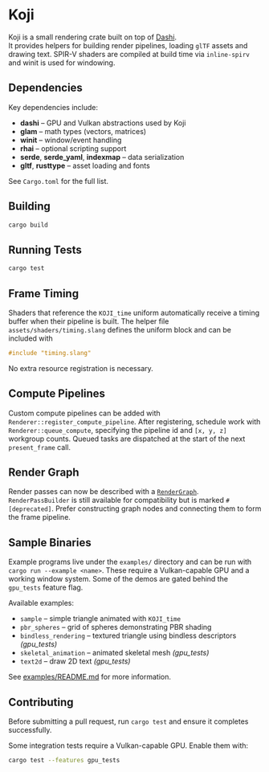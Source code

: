 # Koji

Koji is a small rendering crate built on top of [Dashi](https://github.com/JordanHendl/dashi).  
It provides helpers for building render pipelines, loading `glTF` assets and drawing text.
SPIR-V shaders are compiled at build time via `inline-spirv` and winit is used for windowing.


## Dependencies

Key dependencies include:

- **dashi** &ndash; GPU and Vulkan abstractions used by Koji
- **glam** &ndash; math types (vectors, matrices)
- **winit** &ndash; window/event handling
- **rhai** &ndash; optional scripting support
- **serde**, **serde_yaml**, **indexmap** &ndash; data serialization
- **gltf**, **rusttype** &ndash; asset loading and fonts

See `Cargo.toml` for the full list.

## Building

```bash
cargo build
```

## Running Tests

```bash
cargo test
```

## Frame Timing

Shaders that reference the `KOJI_time` uniform automatically receive a timing
buffer when their pipeline is built. The helper file
`assets/shaders/timing.slang` defines the uniform block and can be included with

```glsl
#include "timing.slang"
```

No extra resource registration is necessary.

## Compute Pipelines

Custom compute pipelines can be added with `Renderer::register_compute_pipeline`.
After registering, schedule work with `Renderer::queue_compute`, specifying the
pipeline id and `[x, y, z]` workgroup counts. Queued tasks are dispatched at the
start of the next `present_frame` call.

## Render Graph

Render passes can now be described with a [`RenderGraph`](src/render_graph/mod.rs).
`RenderPassBuilder` is still available for compatibility but is marked
`#[deprecated]`. Prefer constructing graph nodes and connecting them
to form the frame pipeline.

## Sample Binaries

Example programs live under the `examples/` directory and can be run with
`cargo run --example <name>`. These require a Vulkan-capable GPU and a working
window system. Some of the demos are gated behind the `gpu_tests` feature flag.

Available examples:

- `sample` – simple triangle animated with `KOJI_time`
- `pbr_spheres` – grid of spheres demonstrating PBR shading
- `bindless_rendering` – textured triangle using bindless descriptors *(gpu_tests)*
- `skeletal_animation` – animated skeletal mesh *(gpu_tests)*
- `text2d` – draw 2D text *(gpu_tests)*

See [examples/README.md](examples/README.md) for more information.

## Contributing

Before submitting a pull request, run `cargo test` and ensure it completes successfully.

Some integration tests require a Vulkan-capable GPU. Enable them with:

```bash
cargo test --features gpu_tests
```
